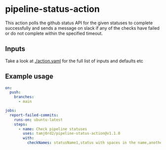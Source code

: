# pipeline-status-action

This action polls the github status API for the given statuses to complete successfully and sends a message on slack
if any of the checks have failed or do not complete within the specified timeout.

## Inputs

Take a look at [./action.yaml](./action.yaml) for the full list of inputs and defaults etc

## Example usage

```yaml
on:
  push:
    branches:
      - main

jobs:
  report-failed-commits:
    runs-on: ubuntu-latest
    steps:
      - name: Check pipeline statuses
        uses: tamj0rd2/pipeline-status-action@v1.1.0
        with:
          checkNames: statusName1,status with spaces in the name,another-status-name
```
